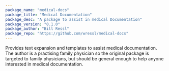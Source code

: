 ```yaml
---
package_name: "medical-docs"
package_title: "Medical Documentation"
package_desc: "A package to assist in medical Documentation"
package_version: "0.1.0"
package_author: "Bill Ressl"
package_repo: "https://github.com/wressl/medical-docs"
---
```


Provides text expansion and templates to assist medical documentation.
The author is a practising family physician so the original package is targeted to family physicians, but should be general enough to help
anyone interested in medical documentation.
